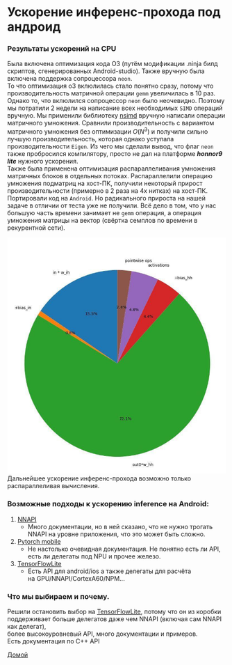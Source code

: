 # Ускорение инференс-прохода под андроид

### Результаты ускорений на CPU
Была включена оптимизация кода O3 (путём модификации .ninja билд скриптов,
сгенерированных Android-studio). Также вручную была включена поддержка
сопроцессора `neon`.  
To что оптимизация o3 вклюлилась стало понятно сразу, потому что производительность
матричной операции `gemm` увеличилась в 10 раз. Однако то, что вклюлился сопроцессор
`neon` было неочевидно. Поэтому мы потратили 2 недели на написание всех необходимых
`SIMD` операций вручную. Мы применили библиотеку
[nsimd](https://github.com/agenium-scale/nsimd) вручную написали операции матричного
умножения. Сравнили производительность с вариантом матричного умножения без
оптимизации $О(N^3)$ и получили сильно лучшую производительность, которая однако
уступала производительности `Eigen`. Из чего мы сделали вывод, что флаг `neon`
также пробросился компилятору, просто не дал на платформе ***honnor9 lite*** нужного
ускорения.  
Также была применена оптимизация распараллеливания умножения матричных блоков в
отдельных потоках. Распараллелили операцию умножения подматриц на хост-ПК, получили
некоторый прирост производительности (примерно в 2 раза на 4х нитках) на хост-ПК.
Портировали код на `Android`. Но радикального прироста на нашей задаче в отличии
от теста уже не получили. Всё дело в том, что у нас большую часть времени занимает не
`gemm` операция, a операция умножения матрицы на вектор (свёртка семплов по времени
  в рекурентной сети).  

![rnn_time_consumption](assets/asr_dnn_time.jpg)
Дальнейшее ускорение инференс-прохода возможно только распараллеливая вычисления.

### Возможные подходы к ускорению inference на Android:

1. [NNAPI](https://developer.android.com/ndk/guides/neuralnetworks)
   - Много документации, но в ней сказано, что не нужно трогать  
   NNAPI на уровне приложения, что это может быть сложно.
2. [Pytorch mobile](https://pytorch.org/mobile/home/)
   - Не настолько очевидная документация. Не понятно есть ли API,  
  есть ли делегаты под NPU и прочее железо.
3. [TensorFlowLite](https://www.tensorflow.org/lite/guide?hl=ru)
   - Есть API для android/ios а также делегаты для расчёта  
  на GPU/NNAPI/CortexA60/NPM...

### Что мы выбираем и почему.

Решили остановить выбор на [TensorFlowLite](https://www.tensorflow.org/lite/guide?hl=ru), потому что он из коробки  
поддерживает больше делегатов даже чем NNAPI (включая сам NNAPI как делегат),  
более высокоуровневый API, много документации и примеров.  
Есть документация по C++ API


[Домой](index.html)
